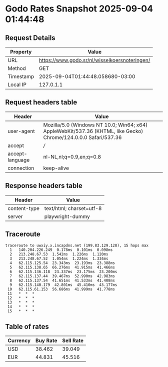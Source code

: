 # Godo Rates Snapshot 2025-09-04 01:44:48
## Request Details

| Property | Value |
|----------|-------|
| URL | https://www.godo.sr/nl/wisselkoersnoteringen/ |
| Method | GET |
| Timestamp | 2025-09-04T01:44:48.058680-03:00 |
| Local IP | 127.0.1.1 |
    
## Request headers table

| Header | Value |
|--------|-------|
| user-agent | Mozilla/5.0 (Windows NT 10.0; Win64; x64) AppleWebKit/537.36 (KHTML, like Gecko) Chrome/124.0.0.0 Safari/537.36 |
| accept | */* |
| accept-language | nl-NL,nl;q=0.9,en;q=0.8 |
| connection | keep-alive |

    
## Response headers table
| Header | Value |
|--------|-------|
| content-type | text/html; charset=utf-8 |
| server | playwright-dummy |

## Traceroute 

```
traceroute to uwxiy.x.incapdns.net (199.83.129.128), 15 hops max
  1   140.204.226.249  0.178ms  0.101ms  0.098ms 
  2   213.248.67.53  1.542ms  1.226ms  1.120ms 
  3   213.248.67.52  1.054ms  1.224ms  1.334ms 
  4   62.115.125.54  23.343ms  23.193ms  23.388ms 
  5   62.115.138.65  66.276ms  41.915ms  41.466ms 
  6   62.115.136.118  23.337ms  23.175ms  23.200ms 
  7   62.115.137.44  39.467ms  52.990ms  42.983ms 
  8   62.115.137.54  41.651ms  41.533ms  41.408ms 
  9   62.115.140.179  42.801ms  45.410ms  43.177ms 
 10   62.115.61.153  56.686ms  41.999ms  41.778ms 
 11   *  *  * 
 12   *  *  * 
 13   *  *  * 
 14   *  *  * 
 15   *  *  * 

```


## Table of rates

| Currency | Buy Rate | Sell Rate |
|----------|----------|-----------|
| USD | 38.462 | 39.049 |
| EUR | 44.831 | 45.516 |
